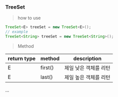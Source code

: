 ### TreeSet

> how to use

```java
TreeSet<E> treeSet = new TreeSet<E>();
// example
TreeSet<String> treeSet = new TreeSet<String>();
```

> Method

| return type | method | description      |
|-------------|--------|------------------|
| E           | first()| 제일 낮은 객체를 리턴 |
| E           | last() | 제일 높은 객체를 리턴|

...

